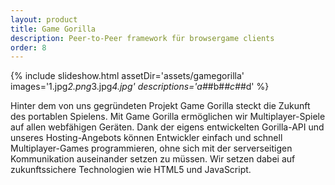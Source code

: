 ```yaml
---
layout: product
title: Game Gorilla
description: Peer-to-Peer framework für browsergame clients
order: 8
---
```


{% include slideshow.html assetDir='assets/gamegorilla' images='1.jpg*2.png*3.jpg*4.jpg' descriptions='a#*#b#*#c#*#d' %}

Hinter dem von uns gegründeten Projekt Game Gorilla steckt die Zukunft des portablen Spielens. Mit Game Gorilla ermöglichen wir Multiplayer-Spiele auf allen webfähigen Geräten. Dank der eigens entwickelten Gorilla-API und unseres Hosting-Angebots können Entwickler einfach und schnell Multiplayer-Games programmieren, ohne sich mit der serverseitigen Kommunikation auseinander setzen zu müssen. Wir setzen dabei auf zukunftssichere Technologien wie HTML5 und JavaScript.
